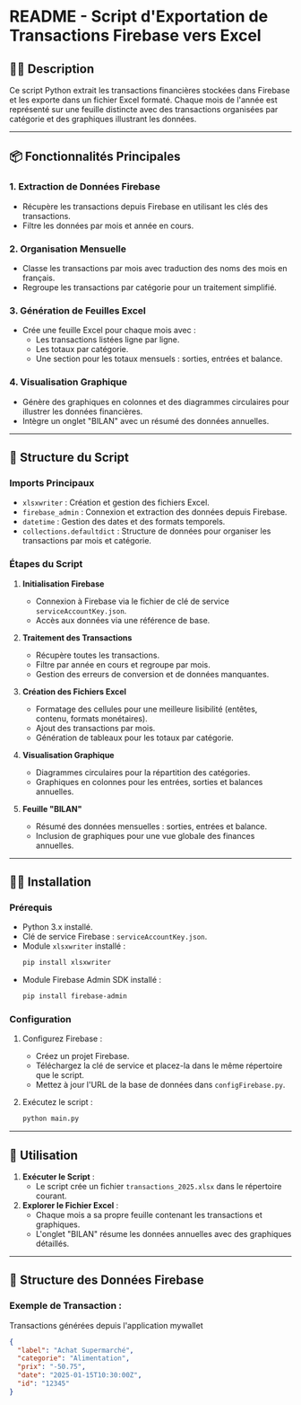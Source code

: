 # README - Script d'Exportation de Transactions Firebase vers Excel

## 👩‍💻 Description
Ce script Python extrait les transactions financières stockées dans Firebase et les exporte dans un fichier Excel formaté. Chaque mois de l'année est représenté sur une feuille distincte avec des transactions organisées par catégorie et des graphiques illustrant les données.

---

## 📦 Fonctionnalités Principales

### 1. **Extraction de Données Firebase**
- Récupère les transactions depuis Firebase en utilisant les clés des transactions.
- Filtre les données par mois et année en cours.

### 2. **Organisation Mensuelle**
- Classe les transactions par mois avec traduction des noms des mois en français.
- Regroupe les transactions par catégorie pour un traitement simplifié.

### 3. **Génération de Feuilles Excel**
- Crée une feuille Excel pour chaque mois avec :
  - Les transactions listées ligne par ligne.
  - Les totaux par catégorie.
  - Une section pour les totaux mensuels : sorties, entrées et balance.

### 4. **Visualisation Graphique**
- Génère des graphiques en colonnes et des diagrammes circulaires pour illustrer les données financières.
- Intègre un onglet "BILAN" avec un résumé des données annuelles.

---

## 🚧 Structure du Script

### **Imports Principaux**
- `xlsxwriter` : Création et gestion des fichiers Excel.
- `firebase_admin` : Connexion et extraction des données depuis Firebase.
- `datetime` : Gestion des dates et des formats temporels.
- `collections.defaultdict` : Structure de données pour organiser les transactions par mois et catégorie.

### **Étapes du Script**

1. **Initialisation Firebase**
   - Connexion à Firebase via le fichier de clé de service `serviceAccountKey.json`.
   - Accès aux données via une référence de base.

2. **Traitement des Transactions**
   - Récupère toutes les transactions.
   - Filtre par année en cours et regroupe par mois.
   - Gestion des erreurs de conversion et de données manquantes.

3. **Création des Fichiers Excel**
   - Formatage des cellules pour une meilleure lisibilité (entêtes, contenu, formats monétaires).
   - Ajout des transactions par mois.
   - Génération de tableaux pour les totaux par catégorie.

4. **Visualisation Graphique**
   - Diagrammes circulaires pour la répartition des catégories.
   - Graphiques en colonnes pour les entrées, sorties et balances annuelles.

5. **Feuille "BILAN"**
   - Résumé des données mensuelles : sorties, entrées et balance.
   - Inclusion de graphiques pour une vue globale des finances annuelles.

---

## 🙇‍♀️ Installation

### Prérequis
- Python 3.x installé.
- Clé de service Firebase : `serviceAccountKey.json`.
- Module `xlsxwriter` installé :
  ```bash
  pip install xlsxwriter
  ```
- Module Firebase Admin SDK installé :
  ```bash
  pip install firebase-admin
  ```

### Configuration
1. Configurez Firebase :
   - Créez un projet Firebase.
   - Téléchargez la clé de service et placez-la dans le même répertoire que le script.
   - Mettez à jour l'URL de la base de données dans `configFirebase.py`.

2. Exécutez le script :
   ```bash
   python main.py
   ```

---

## 🚀 Utilisation

1. **Exécuter le Script** :
   - Le script crée un fichier `transactions_2025.xlsx` dans le répertoire courant.
2. **Explorer le Fichier Excel** :
   - Chaque mois a sa propre feuille contenant les transactions et graphiques.
   - L'onglet "BILAN" résume les données annuelles avec des graphiques détaillés.

---

## 🥐 Structure des Données Firebase

### Exemple de Transaction :
Transactions générées depuis l'application mywallet

```json
{
  "label": "Achat Supermarché",
  "categorie": "Alimentation",
  "prix": "-50.75",
  "date": "2025-01-15T10:30:00Z",
  "id": "12345"
}
```

